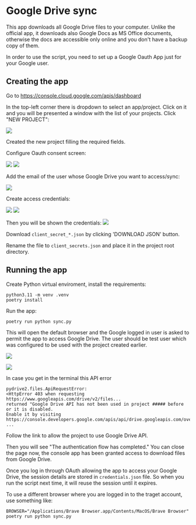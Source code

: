 # Google Drive sync

This app downloads all Google Drive files to your computer. Unlike the official app, 
it downloads also Google Docs as MS Office documents, otherwise the docs are accessible only online
and you don't have a backup copy of them.


In order to use the script, you need to set up a Google Oauth App just for your Google user.


## Creating the app 

Go to https://console.cloud.google.com/apis/dashboard


In the top-left corner there is dropdown to select an app/project. Click on it and you will be
presented a window with the list of your projects. Click "NEW PROJECT":

![](docs/new_project.png)

Created the new project filling the required fields.

Configure Oauth consent screen:

![](docs/consent_screen_user_type.png)
![](docs/consent_screen_scopes.png)

Add the email of the user whose Google Drive you want to access/sync:

![](docs/consent_screen_test_users.png)


Create access credentials:

![](docs/create_credentials.png)
![](docs/create_oauth_client.png)

Then you will be shown the credentials:
![](docs/oauth_client_created.png)


Download  `client_secret_*.json` by clicking 'DOWNLOAD JSON' button.

Rename the file to `client_secrets.json` and place it in the project root directory. 


## Running the app

Create Python virtual enviroment, install the requirements:

    python3.11 -m venv .venv
    poetry install

Run the app:
    
    poetry run python sync.py

This will open the default browser and the Google logged in user is asked to permit the app to 
access Google Drive. The user should be test user which was configured to be used with the project
created earlier.

![](docs/google_hasnt_verified_this_app.png)

![](docs/all_google_drive_access.png)


In case you get in the terminal this API error

    pydrive2.files.ApiRequestError: 
    <HttpError 403 when requesting https://www.googleapis.com/drive/v2/files...
    returned "Google Drive API has not been used in project ##### before or it is disabled. 
    Enable it by visiting https://console.developers.google.com/apis/api/drive.googleapis.com/overview... 
    ...

Follow the link to allow the project to use Google Drive API.

Then you will see "The authentication flow has completed." You can close the page now, the console
app has been granted access to download files from Google Drive.

Once you log in through OAuth allowing the app to access your Google Drive, the session details
are stored in `credentials.json` file. So when you run the script next time, it will reuse the session
until it expires.

To use a different browser where you are logged in to the traget account, use something like:

    BROWSER="/Applications/Brave Browser.app/Contents/MacOS/Brave Browser" poetry run python sync.py
